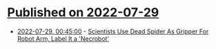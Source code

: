 # [Published on 2022-07-29](index.md)

* [2022-07-29, 00:45:00](https://hardware.slashdot.org/story/22/07/28/2334215/scientists-use-dead-spider-as-gripper-for-robot-arm-label-it-a-necrobot?utm_source=rss1.0mainlinkanon&utm_medium=feed) - [Scientists Use Dead Spider As Gripper For Robot Arm, Label It a 'Necrobot'](https://hardware.slashdot.org/story/22/07/28/2334215/scientists-use-dead-spider-as-gripper-for-robot-arm-label-it-a-necrobot?utm_source=rss1.0mainlinkanon&utm_medium=feed)
